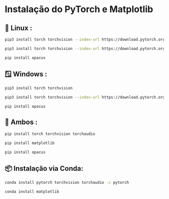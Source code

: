 # Instalação do PyTorch e Matplotlib

## 🐧 Linux :
```bash
pip3 install torch torchvision --index-url https://download.pytorch.org/whl/cu129

pip3 install torch torchvision --index-url https://download.pytorch.org/whl/cpu

pip install opacus
```

## 🪟 Windows : 
```bash
pip3 install torch torchvision

pip3 install torch torchvision --index-url https://download.pytorch.org/whl/cu129

pip install opacus
```

## 🔄 Ambos : 

```bash
pip install torch torchvision torchaudio

pip install matplotlib 

pip install opacus
```

## 📦 Instalação via Conda: 

```bash
conda install pytorch torchvision torchaudio -c pytorch

conda install matplotlib
```
